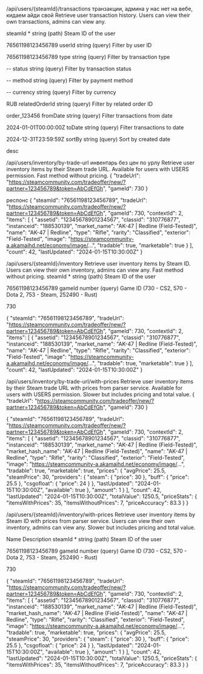 /api/users/{steamId}/transactions транзакции, админа у нас нет на вебе, кидаем айди свой
Retrieve user transaction history. Users can view their own transactions, admins can view any.

steamId \*
string
(path)
Steam ID of the user

76561198123456789
userId
string
(query)
Filter by user ID

76561198123456789
type
string
(query)
Filter by transaction type

--
status
string
(query)
Filter by transaction status

--
method
string
(query)
Filter by payment method

--
currency
string
(query)
Filter by currency

RUB
relatedOrderId
string
(query)
Filter by related order ID

order_123456
fromDate
string
(query)
Filter transactions from date

2024-01-01T00:00:00Z
toDate
string
(query)
Filter transactions to date

2024-12-31T23:59:59Z
sortBy
string
(query)
Sort by created date

desc

/api/users/inventory/by-trade-url инвентарь без цен по урлу
Retrieve user inventory items by their Steam trade URL. Available for users with USERS permission. Fast method without pricing.
{
"tradeUrl": "https://steamcommunity.com/tradeoffer/new/?partner=123456789&token=AbCdEfGh",
"gameId": 730
}

респонс
{
"steamId": "76561198123456789",
"tradeUrl": "https://steamcommunity.com/tradeoffer/new/?partner=123456789&token=AbCdEfGh",
"gameId": 730,
"contextId": 2,
"items": [
{
"assetid": "12345678901234567",
"classid": "310776877",
"instanceid": "188530139",
"market_name": "AK-47 | Redline (Field-Tested)",
"name": "AK-47 | Redline",
"type": "Rifle",
"rarity": "Classified",
"exterior": "Field-Tested",
"image": "https://steamcommunity-a.akamaihd.net/economy/image/...",
"tradable": true,
"marketable": true
}
],
"count": 42,
"lastUpdated": "2024-01-15T10:30:00Z"
}

/api/users/{steamId}/inventory
Retrieve user inventory items by Steam ID. Users can view their own inventory, admins can view any. Fast method without pricing.
steamId \*
string
(path)
Steam ID of the user

76561198123456789
gameId
number
(query)
Game ID (730 - CS2, 570 - Dota 2, 753 - Steam, 252490 - Rust)

730

{
"steamId": "76561198123456789",
"tradeUrl": "https://steamcommunity.com/tradeoffer/new/?partner=123456789&token=AbCdEfGh",
"gameId": 730,
"contextId": 2,
"items": [
{
"assetid": "12345678901234567",
"classid": "310776877",
"instanceid": "188530139",
"market_name": "AK-47 | Redline (Field-Tested)",
"name": "AK-47 | Redline",
"type": "Rifle",
"rarity": "Classified",
"exterior": "Field-Tested",
"image": "https://steamcommunity-a.akamaihd.net/economy/image/...",
"tradable": true,
"marketable": true
}
],
"count": 42,
"lastUpdated": "2024-01-15T10:30:00Z"
}

/api/users/inventory/by-trade-url/with-prices
Retrieve user inventory items by their Steam trade URL with prices from parser service. Available for users with USERS permission. Slower but includes pricing and total value.
{
"tradeUrl": "https://steamcommunity.com/tradeoffer/new/?partner=123456789&token=AbCdEfGh",
"gameId": 730
}

{
"steamId": "76561198123456789",
"tradeUrl": "https://steamcommunity.com/tradeoffer/new/?partner=123456789&token=AbCdEfGh",
"gameId": 730,
"contextId": 2,
"items": [
{
"assetid": "12345678901234567",
"classid": "310776877",
"instanceid": "188530139",
"market_name": "AK-47 | Redline (Field-Tested)",
"market_hash_name": "AK-47 | Redline (Field-Tested)",
"name": "AK-47 | Redline",
"type": "Rifle",
"rarity": "Classified",
"exterior": "Field-Tested",
"image": "https://steamcommunity-a.akamaihd.net/economy/image/...",
"tradable": true,
"marketable": true,
"prices": {
"avgPrice": 25.5,
"steamPrice": 30,
"providers": {
"steam": {
"price": 30
},
"buff": {
"price": 25.5
},
"csgofloat": {
"price": 24
}
},
"lastUpdated": "2024-01-15T10:30:00Z",
"available": true
},
"amount": 1
}
],
"count": 42,
"lastUpdated": "2024-01-15T10:30:00Z",
"totalValue": 1250.5,
"priceStats": {
"itemsWithPrices": 35,
"itemsWithoutPrices": 7,
"priceAccuracy": 83.3
}
}

/api/users/{steamId}/inventory/with-prices
Retrieve user inventory items by Steam ID with prices from parser service. Users can view their own inventory, admins can view any. Slower but includes pricing and total value.

Name Description
steamId \*
string
(path)
Steam ID of the user

76561198123456789
gameId
number
(query)
Game ID (730 - CS2, 570 - Dota 2, 753 - Steam, 252490 - Rust)

730

{
"steamId": "76561198123456789",
"tradeUrl": "https://steamcommunity.com/tradeoffer/new/?partner=123456789&token=AbCdEfGh",
"gameId": 730,
"contextId": 2,
"items": [
{
"assetid": "12345678901234567",
"classid": "310776877",
"instanceid": "188530139",
"market_name": "AK-47 | Redline (Field-Tested)",
"market_hash_name": "AK-47 | Redline (Field-Tested)",
"name": "AK-47 | Redline",
"type": "Rifle",
"rarity": "Classified",
"exterior": "Field-Tested",
"image": "https://steamcommunity-a.akamaihd.net/economy/image/...",
"tradable": true,
"marketable": true,
"prices": {
"avgPrice": 25.5,
"steamPrice": 30,
"providers": {
"steam": {
"price": 30
},
"buff": {
"price": 25.5
},
"csgofloat": {
"price": 24
}
},
"lastUpdated": "2024-01-15T10:30:00Z",
"available": true
},
"amount": 1
}
],
"count": 42,
"lastUpdated": "2024-01-15T10:30:00Z",
"totalValue": 1250.5,
"priceStats": {
"itemsWithPrices": 35,
"itemsWithoutPrices": 7,
"priceAccuracy": 83.3
}
}
